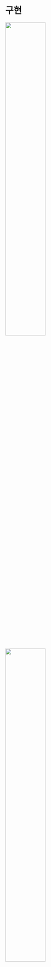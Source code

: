 # 구현
<img width="50%" src="https://github.com/hiyigh/project1/assets/112844031/9734bfcb-6ed8-48d9-8bca-a436c42e0f48">

<img width="50%" src="https://github.com/hiyigh/project1/assets/112844031/58c115c1-5c3f-4da7-bab2-1b4b060b74b6">

<img width="50%" src="https://github.com/hiyigh/project1/assets/112844031/b275fd34-2b57-4241-82e0-40f2e172ec59">

# 목표
- 기초적인 crud 이외에 다른 기능들을 추가
# next
- 효율적으로 db 사용
- 구현한 기능 심화
- aws ci/cd
- linux
- network
# 기간
- 1/17 
- 1/31 결제api 
- 2/1 chat
- 2/3 동작 확인
- 2/10 ec2 서버 실행
- 2/15 비회원, 회원, 관리자 버전 확인
# 환경설정
- java 11 -> java 17
- spirng web : spring mvc
- spring boot
- lombok : annotation

- spring security 6
- oauth2 client
- 
- mariadb 
    
# front
- bootstrap
- Ajax (jquery) 
- html, javascript
- thymeleaf
# back
- java
- spring boot

# 구현
- 로그인,회원가입,oauth2
  - 회원 프로필 추가 
- 이미지 슬라이드 -> javascript -> slick
- 검색어 필터링
  - 조건별로 필터링 할 수 있도록
- 댓글
- 게시물
- 쇼핑 -> 일단 결제까지 
  - 결제
  - 장바구니    
- 문의하기

#
- spring boot 기본 경로 설정 문제 -> spring thyemleaf prefix 
- putty ec2 에서 오류
    ->의존성 호환 문제?
    - ec2 에서 서버를 실행 시키려했는데 not def found erorr, class not found exception 에러 발생 -> 클래스를 찾지 못해서 발생하는 문제-> 이것저것 찾아보다 1. 의존성 충돌 2. jar 파일 문제 3. 라이브러리 충돌 문제
      - 1. spring boot version 변경 -> 변경된 파일 설정, 경로 설정 문제를 해결해야 했음
        2. jar 파일 문제 -> 아직 모름
        3. 외부 라이브러리가 저장된 장소를 들어가보니 이전에 저장된 라이브러리와 새로 업데이터한 라이브러리가 공존 -> 예전 라이브러리 삭제
        4. proccess 문제? port kill
      - 해결 했지만 확실히 어떤 부분이 왜 문제였는지 알지 못함 -> linux , network 부분
- 페이지 접근 권한 문제  -> spring security 에 requestMatcher 경로 설정 문제 -> url 변경
  
- 기본적으로 html, thymeleaf 로 로딩
  
- 데이터 업데이트시 일부만 변경
  - comment, category 재귀로 서버에서 랜더링 후 데이터를 전달하는 방식 or 브라우저 랜더링하는 방식 -> 화면 변환이 필요한지 필요하지 않는지에 대한 생각을 충분히 해볼 것
  
- localhost:8080 sign in -> spring security 의존성에 의한 로그인 화면 -> exclude annotation 사용
  
- security -> http.csrf().disable(); 설정 -> 403 forbidden 

- slick slide -> home 화면에서 sidebar 반응 안함.. -> th:replace
- 
- 데이터베이스 데이터가 null 값으로 저장-> BeanPropertyRowMapper 값을 가져와서 "setter" 를 통해 값을 할당해준다

- jdbcTemplate queryForObject 에서 값이 없을 경우 -> EmptyResultDataAccessException
